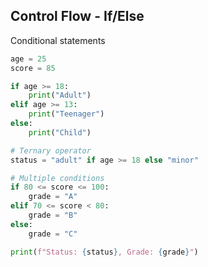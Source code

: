 <!-- METADATA
{
  "title": "Python Control Flow   Ifelse",
  "tags": [
    "python",
    "control-flow"
  ],
  "language": "python"
}
-->

## Control Flow - If/Else
Conditional statements
```python
age = 25
score = 85

if age >= 18:
    print("Adult")
elif age >= 13:
    print("Teenager")
else:
    print("Child")

# Ternary operator
status = "adult" if age >= 18 else "minor"

# Multiple conditions
if 80 <= score <= 100:
    grade = "A"
elif 70 <= score < 80:
    grade = "B"
else:
    grade = "C"

print(f"Status: {status}, Grade: {grade}")
```